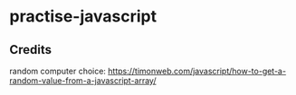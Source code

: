 # practise-javascript
## Credits
random computer choice: https://timonweb.com/javascript/how-to-get-a-random-value-from-a-javascript-array/ 
